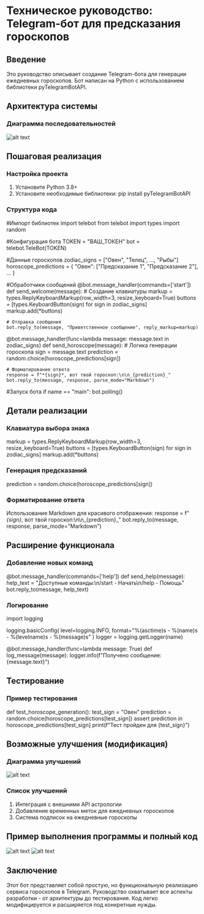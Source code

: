 # Техническое руководство: Telegram-бот для предсказания гороскопов

## Введение
Это руководство описывает создание Telegram-бота для генерации ежедневных гороскопов. Бот написан на Python с использованием библиотеки pyTelegramBotAPI.

## Архитектура системы
### Диаграмма последовательностей
![alt text](images/диаграмма2.png)

## Пошаговая реализация
### Настройка проекта
1. Установите Python 3.8+
2. Установите необходимые библиотеки:
pip install pyTelegramBotAPI

### Структура кода
#Импорт библиотек
import telebot
from telebot import types
import random

#Конфигурация бота
TOKEN = "ВАШ_ТОКЕН"
bot = telebot.TeleBot(TOKEN)

#Данные гороскопов
zodiac_signs = ["Овен", "Телец", ..., "Рыбы"]
horoscope_predictions = {
    "Овен": ["Предсказание 1", "Предсказание 2"],
    ...
}

#Обработчики сообщений
@bot.message_handler(commands=['start'])
def send_welcome(message):
    # Создание клавиатуры
    markup = types.ReplyKeyboardMarkup(row_width=3, resize_keyboard=True)
    buttons = [types.KeyboardButton(sign) for sign in zodiac_signs]
    markup.add(*buttons)
    
    # Отправка сообщения
    bot.reply_to(message, "Приветственное сообщение", reply_markup=markup)

@bot.message_handler(func=lambda message: message.text in zodiac_signs)
def send_horoscope(message):
    # Логика генерации гороскопа
    sign = message.text
    prediction = random.choice(horoscope_predictions[sign])
    
    # Форматирование ответа
    response = f"*{sign}*, вот твой гороскоп:\n\n_{prediction}_"
    bot.reply_to(message, response, parse_mode="Markdown")

#Запуск бота
if name == "main":
    bot.polling()

## Детали реализации
### Клавиатура выбора знака
markup = types.ReplyKeyboardMarkup(row_width=3, resize_keyboard=True)
buttons = [types.KeyboardButton(sign) for sign in zodiac_signs]
markup.add(*buttons)

### Генерация предсказаний
prediction = random.choice(horoscope_predictions[sign])

### Форматирование ответа
Использование Markdown для красивого отображения:
response = f"*{sign}*, вот твой гороскоп:\n\n_{prediction}_"
bot.reply_to(message, response, parse_mode="Markdown")

## Расширение функционала
### Добавление новых команд
@bot.message_handler(commands=['help'])
def send_help(message):
    help_text = "Доступные команды:\n/start - Начать\n/help - Помощь"
    bot.reply_to(message, help_text)

### Логирование
import logging

logging.basicConfig(
    level=logging.INFO,
    format="%(asctime)s - %(name)s - %(levelname)s - %(message)s"
)
logger = logging.getLogger(name)

@bot.message_handler(func=lambda message: True)
def log_message(message):
    logger.info(f"Получено сообщение: {message.text}")

## Тестирование
### Пример тестирования
def test_horoscope_generation():
    test_sign = "Овен"
    prediction = random.choice(horoscope_predictions[test_sign])
    assert prediction in horoscope_predictions[test_sign]
    print(f"Тест пройден для {test_sign}")

## Возможные улучшения (модификация)
### Диаграмма улучшений
![alt text](images/диаграмма3.png)

### Список улучшений
1. Интеграция с внешними API астрологии
2. Добавление временных меток для ежедневных гороскопов
3. Система подписок на ежедневные гороскопы

## Пример выполнения программы и полный код
![alt text](images/бот.png)
![alt text](images/код.png)

## Заключение
Этот бот представляет собой простую, но функциональную реализацию сервиса гороскопов в Telegram. Руководство охватывает все аспекты разработки - от архитектуры до тестирования. Код легко модифицируется и расширяется под конкретные нужды.